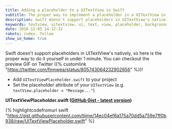 ```yaml
---
title: Adding a placeholder to a UITextView in Swift
subtitle: The proper way to implement a placeholder in a UITextView in under 1 minute.
description: Swift doesn't support placeholders in UITextView's natively, so here is the proper way to implement a placeholder in a UITextView. You can do it yourself in under 1 minute.
keywords: textview, uitextview, ui, text, view, placeholder, background, grey, help, swift, ios, osx, apple
date: 2016-12-05 14:12:32
robots: index, follow
show_in_home: true
---
```


Swift doesn't support placeholders in UITextView's natively, so here is the proper way to do it yourself in under 1 minute. You can checkout the preview GIF on Twitter ({% customlink "https://twitter.com/finnwea/status/805743064232902656" %})!

* Add `UITextViewPlaceholder.swift` to your project
* Set the placeholder attribute of your `UITextView` (e.g. `textView.placeholder = "Message..."`)

**UITextViewPlaceholder.swift (<a href="https://gist.github.com/tijme/14ec04ef6a175a70dd5a759e7ff0b938" target="_blank" title="Tweet" rel="noopener">GitHub Gist - latest version</a>)**

{% highlightcodefromurl swift "https://gist.githubusercontent.com/tijme/14ec04ef6a175a70dd5a759e7ff0b938/raw/UITextViewPlaceholder.swift" %}
